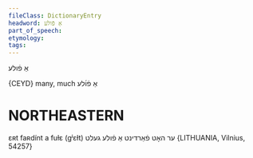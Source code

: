 ```yaml
---
fileClass: DictionaryEntry
headword: אַ פֿולע
part_of_speech: 
etymology: 
tags: 
---
```

אַ פֿולע

{CEYD}
many, much אַ פֿו֜לע

NORTHEASTERN
==============

ɛʀt faʀdínt a fuɫɛ (gʲɛɫt) ער האָט פֿאַרדינט אַ פֿולע געלט {LITHUANIA, Vilnius, 54257}
